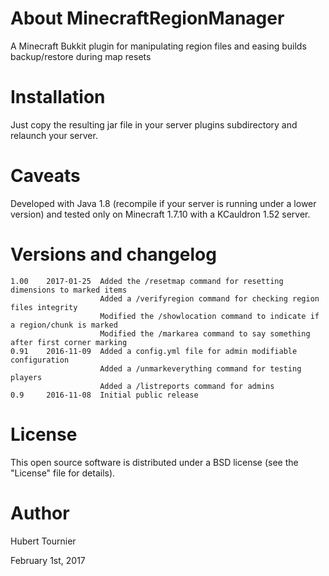 # About MinecraftRegionManager
A Minecraft Bukkit plugin for manipulating region files and easing builds backup/restore during map resets

Installation
============
Just copy the resulting jar file in your server plugins subdirectory and relaunch your server.

Caveats
=======
Developed with Java 1.8 (recompile if your server is running under a lower version) and tested only on Minecraft 1.7.10 with a KCauldron 1.52 server.

Versions and changelog
======================
	1.00	2017-01-25	Added the /resetmap command for resetting dimensions to marked items
	                  	Added a /verifyregion command for checking region files integrity
	                  	Modified the /showlocation command to indicate if a region/chunk is marked
	                  	Modified the /markarea command to say something after first corner marking
	0.91	2016-11-09	Added a config.yml file for admin modifiable configuration
						Added a /unmarkeverything command for testing players
						Added a /listreports command for admins
	0.9		2016-11-08	Initial public release

License
=======
This open source software is distributed under a BSD license (see the "License" file for details).

Author
======
Hubert Tournier

February 1st, 2017
